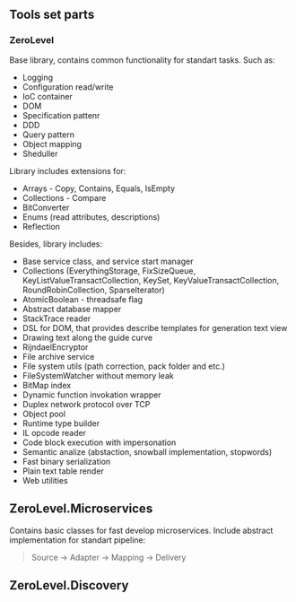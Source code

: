 ## Tools set parts
### ZeroLevel
Base library, contains common functionality for standart tasks.
Such as:

 - Logging 
 - Configuration read/write 
 - IoC container 
 - DOM 
 - Specification pattenr 
 - DDD 
 - Query pattern 
 - Object mapping
 - Sheduller

Library includes extensions for:

 - Arrays - Copy, Contains, Equals, IsEmpty
 - Collections - Compare
 - BitConverter
 - Enums (read attributes, descriptions)
 - Reflection 

Besides, library includes:

 - Base service class, and service start manager
 - Collections (EverythingStorage, FixSizeQueue, KeyListValueTransactCollection, KeySet, KeyValueTransactCollection, RoundRobinCollection, SparseIterator)
 - AtomicBoolean - threadsafe flag
 - Abstract database mapper
 - StackTrace reader
 - DSL for DOM, that provides describe templates for generation text view
 - Drawing text along the guide curve
 - RijndaelEncryptor
 - File archive service
 - File system utils (path correction, pack folder and etc.)
 - FileSystemWatcher without memory leak
 - BitMap index
 - Dynamic function invokation wrapper
 - Duplex network protocol over TCP
 - Object pool
 - Runtime type builder
 - IL opcode reader
 - Code block execution with impersonation
 - Semantic analize (abstaction, snowball implementation, stopwords)
 - Fast binary serialization
 - Plain text table render
 - Web utilities

## ZeroLevel.Microservices
Contains basic classes for fast develop microservices.
Include abstract implementation for standart pipeline:
>Source -> Adapter -> Mapping -> Delivery

## ZeroLevel.Discovery